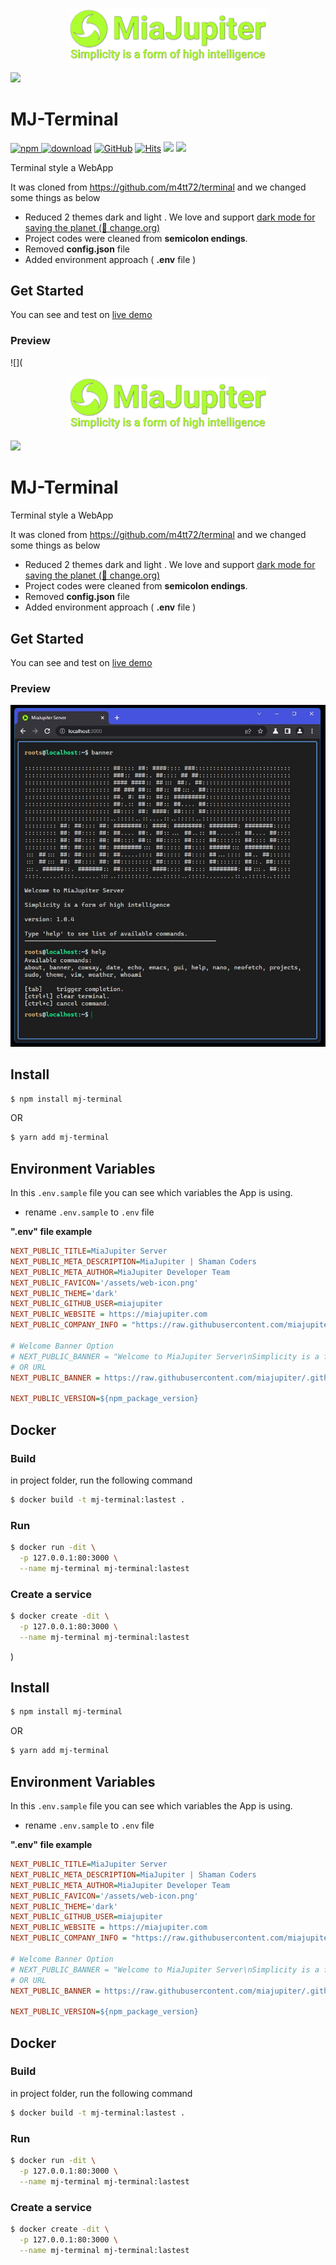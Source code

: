 
<p align="center">
<a href="https://miajupiter.com" _target="blank">
<img src="https://github.com/miajupiter/.github/raw/main/images/miajupiter-logo.png" width="320" />
</a>

[![](https://img.shields.io/badge/%F0%9F%8C%90%20www-miajupiter.com-blueviolet?style=flat&labelColor=%23323232)](https://miajupiter.com)


# MJ-Terminal

[![npm](https://img.shields.io/npm/v/mj-terminal?label=npm&logo=npm) ](https://www.npmjs.com/package/mj-terminal) [![download](https://img.shields.io/npm/dt/mj-terminal?label=downloads&logo=npm)](https://www.npmjs.com/package/mj-terminal) [![GitHub](https://img.shields.io/github/license/miajupiter/mj-terminal)](https://choosealicense.com/licenses/mit/) [![Hits](https://hits.seeyoufarm.com/api/count/incr/badge.svg?url=https%3A%2F%2Fgithub.com%2Fmiajupiter%2Fmj-terminal&count_bg=%236495ED&title_bg=%23323232&icon=cliqz.svg&icon_color=%23E7E7E7&title=hits&edge_flat=false)](https://hits.seeyoufarm.com) [![](https://img.shields.io/badge/readme-docs-chocolate.svg)](https://github.com/miajupiter/mj-terminal#readme) [![](https://img.shields.io/github/stars/miajupiter/mj-terminal?color=yellow&label=stars&logo=github)](https://github.com/miajupiter/mj-terminal/stargazers)


Terminal style a WebApp

It was cloned from https://github.com/m4tt72/terminal and we changed some things as below

- Reduced 2 themes dark and light . We love and support [dark mode for saving the planet (📝 change.org)](https://www.change.org/UseDarkMode)
- Project codes were cleaned from **semicolon endings**.
- Removed **config.json** file
- Added environment approach ( **.env** file )




## Get Started
You can see and test on [live demo](https://demo.miajupiter.com/mj-terminal)

### Preview

![](
<p align="center">
<a href="https://miajupiter.com" _target="blank">
<img src="https://github.com/miajupiter/.github/raw/main/images/miajupiter-logo.png" width="320" />
</a>

[![](https://img.shields.io/badge/%F0%9F%8C%90%20www-miajupiter.com-blueviolet?style=flat&labelColor=%23323232)](https://miajupiter.com)


# MJ-Terminal

Terminal style a WebApp

It was cloned from https://github.com/m4tt72/terminal and we changed some things as below

- Reduced 2 themes dark and light . We love and support [dark mode for saving the planet (📝 change.org)](https://www.change.org/UseDarkMode)
- Project codes were cleaned from **semicolon endings**.
- Removed **config.json** file
- Added environment approach ( **.env** file )



## Get Started
You can see and test on [live demo](https://demo.miajupiter.com/mj-terminal)

### Preview

![](https://github.com/miajupiter/mj-terminal/blob/main/docs/screenshots/mj-terminal-screenshot-01.jpg)

## Install

```bash
$ npm install mj-terminal 
```
OR
```bash
$ yarn add mj-terminal
```


## Environment Variables

In this `.env.sample` file you can see which variables the App is using.

- rename `.env.sample` to `.env` file

**".env" file example**
```ini
NEXT_PUBLIC_TITLE=MiaJupiter Server
NEXT_PUBLIC_META_DESCRIPTION=MiaJupiter | Shaman Coders
NEXT_PUBLIC_META_AUTHOR=MiaJupiter Developer Team
NEXT_PUBLIC_FAVICON='/assets/web-icon.png'
NEXT_PUBLIC_THEME='dark'
NEXT_PUBLIC_GITHUB_USER=miajupiter
NEXT_PUBLIC_WEBSITE = https://miajupiter.com
NEXT_PUBLIC_COMPANY_INFO = "https://raw.githubusercontent.com/miajupiter/.github/main/profile/README.md"

# Welcome Banner Option
# NEXT_PUBLIC_BANNER = "Welcome to MiaJupiter Server\nSimplicity is a form of high intelligence\n"
# OR URL
NEXT_PUBLIC_BANNER = https://raw.githubusercontent.com/miajupiter/.github/main/public/terminal.banner.txt

NEXT_PUBLIC_VERSION=${npm_package_version}

```


## Docker

### Build
in project folder, run the following command

```bash
$ docker build -t mj-terminal:lastest .
```

### Run
```bash
$ docker run -dit \
  -p 127.0.0.1:80:3000 \
  --name mj-terminal mj-terminal:lastest
```

### Create a service

```bash
$ docker create -dit \
  -p 127.0.0.1:80:3000 \
  --name mj-terminal mj-terminal:lastest
```

)

## Install

```bash
$ npm install mj-terminal 
```
OR
```bash
$ yarn add mj-terminal
```


## Environment Variables

In this `.env.sample` file you can see which variables the App is using.

- rename `.env.sample` to `.env` file

**".env" file example**
```ini
NEXT_PUBLIC_TITLE=MiaJupiter Server
NEXT_PUBLIC_META_DESCRIPTION=MiaJupiter | Shaman Coders
NEXT_PUBLIC_META_AUTHOR=MiaJupiter Developer Team
NEXT_PUBLIC_FAVICON='/assets/web-icon.png'
NEXT_PUBLIC_THEME='dark'
NEXT_PUBLIC_GITHUB_USER=miajupiter
NEXT_PUBLIC_WEBSITE = https://miajupiter.com
NEXT_PUBLIC_COMPANY_INFO = "https://raw.githubusercontent.com/miajupiter/.github/main/profile/README.md"

# Welcome Banner Option
# NEXT_PUBLIC_BANNER = "Welcome to MiaJupiter Server\nSimplicity is a form of high intelligence\n"
# OR URL
NEXT_PUBLIC_BANNER = https://raw.githubusercontent.com/miajupiter/.github/main/public/terminal.banner.txt

NEXT_PUBLIC_VERSION=${npm_package_version}

```


## Docker

### Build
in project folder, run the following command

```bash
$ docker build -t mj-terminal:lastest .
```

### Run
```bash
$ docker run -dit \
  -p 127.0.0.1:80:3000 \
  --name mj-terminal mj-terminal:lastest
```

### Create a service

```bash
$ docker create -dit \
  -p 127.0.0.1:80:3000 \
  --name mj-terminal mj-terminal:lastest
```
